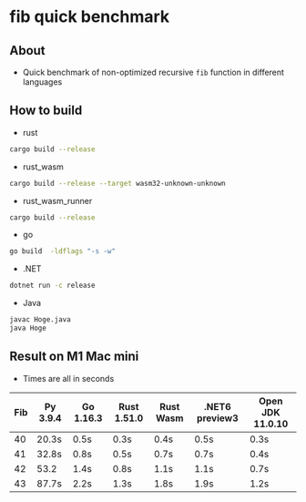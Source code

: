 # fib quick benchmark

## About

* Quick benchmark of non-optimized recursive `fib` function in different languages

## How to build

* rust

```bash
cargo build --release
```

* rust_wasm

```bash
cargo build --release --target wasm32-unknown-unknown
```

* rust_wasm_runner

```bash
cargo build --release
```

* go

```bash
go build  -ldflags "-s -w"
```

* .NET

```bash
dotnet run -c release
```

* Java

```bash
javac Hoge.java
java Hoge
```

## Result on M1 Mac mini

* Times are all in seconds

| Fib | Py 3.9.4 | Go 1.16.3 | Rust 1.51.0 | Rust Wasm | .NET6 preview3 | Open JDK 11.0.10 |
| --- | -------- | --------- | ----------- | --------- | -------------- | ---------------- |
| 40  | 20.3s    | 0.5s      | 0.3s        | 0.4s      | 0.5s           | 0.3s             |
| 41  | 32.8s    | 0.8s      | 0.5s        | 0.7s      | 0.7s           | 0.4s             |
| 42  | 53.2     | 1.4s      | 0.8s        | 1.1s      | 1.1s           | 0.7s             |
| 43  | 87.7s    | 2.2s      | 1.3s        | 1.8s      | 1.9s           | 1.2s             |
